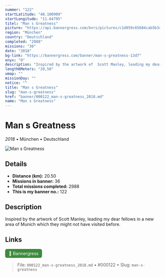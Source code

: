 ```yaml
---
nummer: "122"
startLatitude: "48.100909"
startLongitude: "11.64795"
titel: "Man s Greatness"
picture: "https://api.bannergress.com/bnrs/pictures/c1d059c65604cab5b3cfc53523d2005c"
region: "München"
country: "Deutschland"
completed: "2988"
missions: "36"
date: "2018"
bg-link: "https://bannergress.com/banner/man-s-greatness-13d7"
onyx: "0"
description: "Inspired by the artwork of  Scott Manley, leading my dear fellows in a new area of Munich which they might not have visited before."
lengthKMeters: "20,50"
umap: ""
missionDay: ""
notice: ""
title: "Man s Greatness"
slug: "man-s-greatness"
href: "banner/000122_man-s-greatness_2018.md"
name: "Man s Greatness"
---
```

# Man s Greatness

*2018* • München • Deutschland

![Man s Greatness](https://api.bannergress.com/bnrs/pictures/c1d059c65604cab5b3cfc53523d2005c)



## Details
- **Distance (km):** 20.50
- **Missions in banner:** 36
- **Total missions completed:** 2988
- **This is my banner no.:** 122



## Description
Inspired by the artwork of  Scott Manley, leading my dear fellows in a new area of Munich which they might not have visited before.



## Links
<a href="https://bannergress.com/banner/man-s-greatness-13d7" target="_blank" style="display:inline-block;margin-right:8px;padding:6px 12px;background:#3c8b3c;color:#fff;text-decoration:none;border-radius:6px;">🔗 Bannergress</a>



> File: `000122_man-s-greatness_2018.md`
> • #000122
> • Slug: `man-s-greatness`
